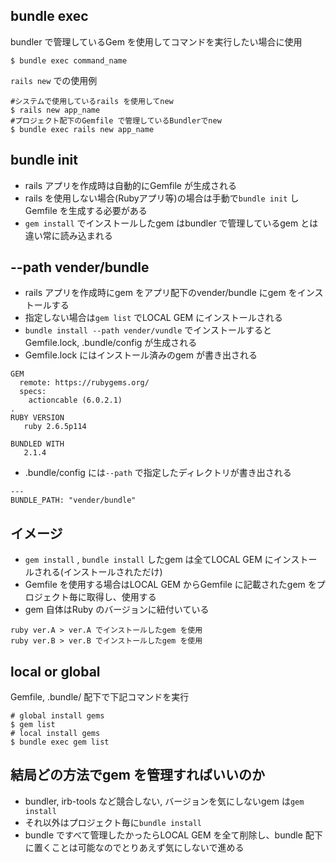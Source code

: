 ## bundle exec

bundler で管理しているGem を使用してコマンドを実行したい場合に使用

```
$ bundle exec command_name
```

`rails new` での使用例

```
#システムで使用しているrails を使用してnew
$ rails new app_name
#プロジェクト配下のGemfile で管理しているBundlerでnew
$ bundle exec rails new app_name
```

## bundle init

- rails アプリを作成時は自動的にGemfile が生成される
- rails を使用しない場合(Rubyアプリ等)の場合は手動で`bundle init` しGemfile を生成する必要がある
- `gem install` でインストールしたgem はbundler で管理しているgem とは違い常に読み込まれる

## --path vender/bundle

- rails アプリを作成時にgem をアプリ配下のvender/bundle にgem をインストールする
- 指定しない場合は`gem list` でLOCAL GEM にインストールされる
- `bundle install --path vender/vundle` でインストールするとGemfile.lock, .bundle/config が生成される
- Gemfile.lock にはインストール済みのgem が書き出される

```:Gemfile.lock
GEM
  remote: https://rubygems.org/
  specs:
    actioncable (6.0.2.1)
.
RUBY VERSION
   ruby 2.6.5p114

BUNDLED WITH
   2.1.4
```

- .bundle/config には`--path` で指定したディレクトリが書き出される

```:.bundle/config
---
BUNDLE_PATH: "vender/bundle"
```

## イメージ

- `gem install` , `bundle install` したgem は全てLOCAL GEM にインストールされる(インストールされただけ)
- Gemfile を使用する場合はLOCAL GEM からGemfile に記載されたgem をプロジェクト毎に取得し、使用する
- gem 自体はRuby のバージョンに紐付いている

```
ruby ver.A > ver.A でインストールしたgem を使用
ruby ver.B > ver.B でインストールしたgem を使用
```

## local or global

Gemfile, .bundle/ 配下で下記コマンドを実行

```
# global install gems
$ gem list
# local install gems
$ bundle exec gem list
```

## 結局どの方法でgem を管理すればいいのか

- bundler, irb-tools など競合しない, バージョンを気にしないgem は`gem install` 
- それ以外はプロジェクト毎に`bundle install`
- bundle ですべて管理したかったらLOCAL GEM を全て削除し、bundle 配下に置くことは可能なのでとりあえず気にしないで進める